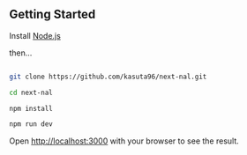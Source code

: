 ## Getting Started

Install [Node.js](https://nodejs.org/)

then...

```bash

git clone https://github.com/kasuta96/next-nal.git

cd next-nal

npm install

npm run dev

```

Open [http://localhost:3000](http://localhost:3000) with your browser to see the result.
